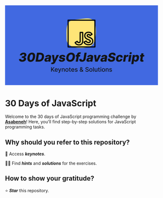 ![alt text](/assets/30daysofjs.png)

# 30 Days of JavaScript
Welcome to the 30 days of JavaScript programming challenge by [**Asabeneh**](https://github.com/Asabeneh/30-Days-Of-JavaScript)! Here, you'll find step-by-step solutions for JavaScript programming tasks.

## Why should you refer to this repository?
📒 Access ***keynotes***.

🧑‍💻 Find ***hints*** and ***solutions*** for the exercises.

## How to show your gratitude?
⭐ ***Star*** this repository.
